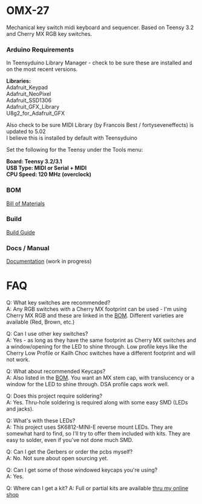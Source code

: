 # OMX-27

Mechanical key switch midi keyboard and sequencer. Based on Teensy 3.2 and Cherry MX RGB key switches.

### Arduino Requirements

In Teensyduino Library Manager - check to be sure these are installed and on the most recent versions.  

__Libraries:__  
Adafruit_Keypad  
Adafruit_NeoPixel  
Adafruit_SSD1306  
Adafruit_GFX_Library  
U8g2_for_Adafruit_GFX

Also check to be sure MIDI Library (by Francois Best / fortyseveneffects) is updated to 5.02  
I believe this is installed by default with Teensyduino 

Set the following for the Teensy under the Tools menu:  

__Board:  Teensy 3.2/3.1__  
__USB Type: MIDI or Serial + MIDI__  
__CPU Speed: 120 MHz (overclock)__
  

### BOM

[Bill of Materials](<BOM.md>)

### Build

[Build Guide](<Build.md>)

### Docs / Manual 

[Documentation](<Docs.md>) (work in progress)

# FAQ

Q: What key switches are recommended?  
A: Any RGB switches with a Cherry MX footprint can be used - I'm using Cherry MX RGB and these are linked in the [BOM](<BOM.md>). Different varieties are available (Red, Brown, etc.)  

Q: Can I use other key switches?  
A: Yes - as long as they have the same footprint as Cherry MX switches and a window/opening for the LED to shine through. Low profile keys like the Cherry Low Profile or Kailh Choc switches have a different footprint and will not work.  

Q: What about recommended Keycaps?  
A: Also listed in the [BOM](<BOM.md>). You want an MX stem cap, with translucency or a window for the LED to shine through. DSA profile caps work well.  

Q: Does this project require soldering?  
A: Yes. Thru-hole soldering is required along with some easy SMD (LEDs and jacks).  

Q: What's with these LEDs?  
A: This project uses SK6812-MINI-E reverse mount LEDs. They are somewhat hard to find, so I'll try to offer them included with kits. They are easy to solder, even if you've not done much SMD.  

Q: Can I get the Gerbers or order the pcbs myself?  
A: No. Not sure about open sourcing yet.  

Q: Can I get some of those windowed keycaps you're using?  
A: Yes. 

Q: Where can I get a kit?
A: Full or partial kits are available [thru my online shop](<https://denki-oto.weebly.com/#/>)

